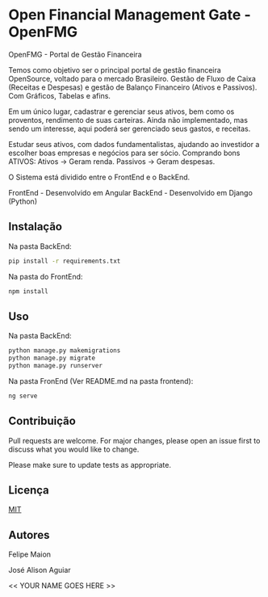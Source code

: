 # Open Financial Management Gate - OpenFMG

OpenFMG - Portal de Gestão Financeira

Temos como objetivo ser o principal portal de gestão financeira OpenSource, voltado para o mercado Brasileiro.
Gestão de Fluxo de Caixa (Receitas e Despesas) e gestão de Balanço Financeiro (Ativos e Passivos).  Com Gráficos, Tabelas e afins.

Em um único lugar, cadastrar e gerenciar seus ativos, bem como os proventos, rendimento de suas carteiras.
Ainda não implementado, mas sendo um interesse, aqui poderá ser gerenciado seus gastos, e receitas.

Estudar seus ativos, com dados fundamentalistas, ajudando ao investidor a escolher boas empresas e negócios para ser sócio. Comprando bons ATIVOS:
Ativos -> Geram renda.
Passivos -> Geram despesas.


O Sistema está dividido entre o FrontEnd e o BackEnd.

FrontEnd - Desenvolvido em Angular
BackEnd  - Desenvolvido em Django (Python)



## Instalação

Na pasta BackEnd: 
```bash
pip install -r requirements.txt
```

Na pasta do FrontEnd:

```bash
npm install
```

## Uso

Na pasta BackEnd:
```bash
python manage.py makemigrations
python manage.py migrate
python manage.py runserver
```

Na pasta FronEnd (Ver README.md na pasta frontend):
```bash
ng serve
```


## Contribuição


Pull requests are welcome. For major changes, please open an issue first to discuss what you would like to change.

Please make sure to update tests as appropriate.


## Licença
[MIT](https://choosealicense.com/licenses/mit/)


## Autores

Felipe Maion

José Alison Aguiar

<< YOUR NAME GOES HERE >>
